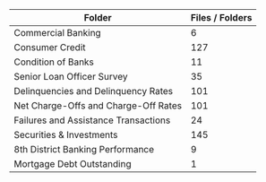 | Folder                               |   Files / Folders |
|--------------------------------------|-------------------|
| Commercial Banking                   |                 6 |
| Consumer Credit                      |               127 |
| Condition of Banks                   |                11 |
| Senior Loan Officer Survey           |                35 |
| Delinquencies and Delinquency Rates  |               101 |
| Net Charge-Offs and Charge-Off Rates |               101 |
| Failures and Assistance Transactions |                24 |
| Securities & Investments             |               145 |
| 8th District Banking Performance     |                 9 |
| Mortgage Debt Outstanding            |                 1 |
